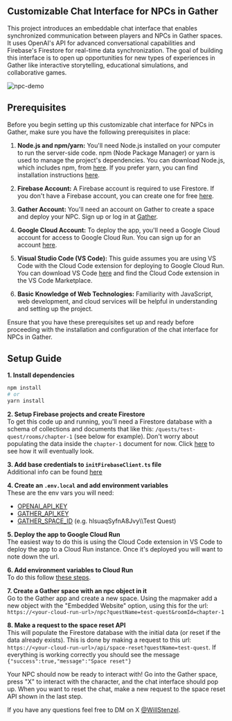 ## Customizable Chat Interface for NPCs in Gather

This project introduces an embeddable chat interface that enables synchronized communication between players and NPCs in Gather spaces. It uses OpenAI's API for advanced conversational capabilities and Firebase's Firestore for real-time data synchronization. The goal of building this interface is to open up opportunities for new types of experiences in Gather like interactive storytelling, educational simulations, and collaborative games.

![npc-demo](https://raw.githubusercontent.com/willstenzel/gather-npc/include-gifs/npc-demo.gif)

## Prerequisites

Before you begin setting up this customizable chat interface for NPCs in Gather, make sure you have the following prerequisites in place:

1. <b>Node.js and npm/yarn:</b> You'll need Node.js installed on your computer to run the server-side code. npm (Node Package Manager) or yarn is used to manage the project's dependencies. You can download Node.js, which includes npm, from [here](https://nodejs.org/). If you prefer yarn, you can find installation instructions [here](https://yarnpkg.com/getting-started/install).

2. <b>Firebase Account:</b> A Firebase account is required to use Firestore. If you don't have a Firebase account, you can create one for free [here](https://firebase.google.com/).

3. <b>Gather Account:</b> You'll need an account on Gather to create a space and deploy your NPC. Sign up or log in at [Gather](https://www.gather.town/).

4. <b>Google Cloud Account:</b> To deploy the app, you'll need a Google Cloud account for access to Google Cloud Run. You can sign up for an account [here](https://cloud.google.com/).

5. <b>Visual Studio Code (VS Code):</b> This guide assumes you are using VS Code with the Cloud Code extension for deploying to Google Cloud Run. You can download VS Code [here](https://code.visualstudio.com/download) and find the Cloud Code extension in the VS Code Marketplace.

6. <b>Basic Knowledge of Web Technologies:</b> Familiarity with JavaScript, web development, and cloud services will be helpful in understanding and setting up the project.

Ensure that you have these prerequisites set up and ready before proceeding with the installation and configuration of the chat interface for NPCs in Gather.

## Setup Guide

<b>1. Install dependencies</b>

```bash
npm install
# or
yarn install
```

<b>2. Setup Firebase projects and create Firestore</b><br/>
To get this code up and running, you'll need a Firestore database with a schema of collections and documents that like this: `/quests/test-quest/rooms/chapter-1` (see below for example). Don't worry about populating the data inside the `chapter-1` document for now. Click [here](https://raw.githubusercontent.com/willstenzel/gather-npc/include-gifs/firestore-schema.gif) to see how it will eventually look.

<b>3. Add base credentials to `initFirebaseClient.ts` file</b><br/>
Additional info can be found [here](https://firebase.google.com/docs/web/learn-more#config-object)

<b>4. Create an `.env.local` and add environment variables</b><br/>
These are the env vars you will need:<br/>

- [OPENAI_API_KEY](https://help.openai.com/en/articles/4936850-where-do-i-find-my-api-key)
- [GATHER_API_KEY](https://app.gather.town/apikeys)
- [GATHER_SPACE_ID](https://gathertown.notion.site/Gather-Websocket-API-bf2d5d4526db412590c3579c36141063)
  (e.g. hlsuaqSyfnA8Jvy\\\Test Quest)

<b>5. Deploy the app to Google Cloud Run</b><br/>
The easiest way to do this is using the Cloud Code extension in VS Code to deploy the app to a Cloud Run instance. Once it's deployed you will want to note down the url.

<b>6. Add environment variables to Cloud Run</b><br/>
To do this follow [these steps](https://cloud.google.com/run/docs/configuring/services/environment-variables).

<b>7. Create a Gather space with an npc object in it</b><br/>
Go to the Gather app and create a new space. Using the mapmaker add a new object with the "Embedded Website" option, using this for the url: `https://<your-cloud-run-url>/npc?questName=test-quest&roomId=chapter-1`

<b>8. Make a request to the space reset API</b><br/>
This will populate the Firestore database with the initial data (or reset if the data already exists). This is done by making a request to this url: `https://<your-cloud-run-url>/api/space-reset?questName=test-quest`. If everything is working correctly you should see the message `{"success":true,"message":"Space reset"}`

Your NPC should now be ready to interact with! Go into the Gather space, press "X" to interact with the character, and the chat interface should pop up. When you want to reset the chat, make a new request to the space reset API shown in the last step.

If you have any questions feel free to DM on X [@WillStenzel](https://x.com/willstenzel).
